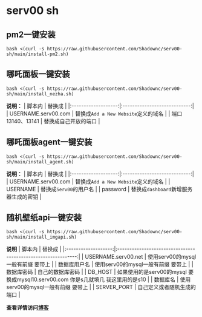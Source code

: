 # serv00 sh

## pm2一键安装
```
bash <(curl -s https://raw.githubusercontent.com/Shadownc/serv00-sh/main/install-pm2.sh)
```
## 哪吒面板一键安装
```
bash <(curl -s https://raw.githubusercontent.com/Shadownc/serv00-sh/main/install_nezha.sh)
```
**说明：**
| 脚本内                 | 替换成                          |
|:-------------------:|:----------------------------:|
| USERNAME.serv00.com |  替换成`Add a New Website`定义的域名 |
| 端口13140、13141       | 替换成自己开放的端口                   |
## 哪吒面板agent一键安装
```
bash <(curl -s https://raw.githubusercontent.com/Shadownc/serv00-sh/main/install_agent.sh)
```
**说明：**
| 脚本内                 | 替换成                          |
|:-------------------:|:----------------------------:|
| USERNAME.serv00.com |  替换成`Add a New Website`定义的域名 |
| USERNAME            | 替换成`Serv00`的用户名                |
| password            | 替换成`dashboard`新增服务器生成的密钥       |  

## 随机壁纸api一键安装
```
bash <(curl -s https://raw.githubusercontent.com/Shadownc/serv00-sh/main/install_imgapi.sh)
```
**说明**
| 脚本内                 | 替换成                                                           |
|:-------------------:|:-------------------------------------------------------------:|
| USERNAME.serv00.net | 使用serv00的mysql一般有前缀 要带上                                       |
| 数据库用户名              | 使用serv00的mysql一般有前缀 要带上 |
| 数据库密码               | 自己的数据库密码                                                      |
| DB_HOST             | 如果使用的是serv00的mysql 要换成mysql10.serv00.com 你是s几就填几 我这里用的是s10    |
| 数据库名                | 使用serv00的mysql一般有前缀 要带上                                       |
| SERVER_PORT         | 自己定义或者随机生成的端口                                                 |


**查看详情访问[博客](https://blog.lmyself.top)**

